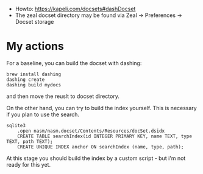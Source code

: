 - Howto: https://kapeli.com/docsets#dashDocset
- The zeal docset directory may be found via Zeal -> Preferences -> Docset
  storage

# My actions
For a baseline, you can build the docset with dashing:
```
brew install dashing
dashing create
dashing build mydocs
```
and then move the reuslt to docset directory.

On the other hand, you can try to build the index yourself. This is necessary if
you plan to use the search.
```
sqlite3
    .open nasm/nasm.docset/Contents/Resources/docSet.dsidx
    CREATE TABLE searchIndex(id INTEGER PRIMARY KEY, name TEXT, type TEXT, path TEXT);
    CREATE UNIQUE INDEX anchor ON searchIndex (name, type, path);
```
At this stage you should build the index by a custom script - but i'm not ready
for this yet.
